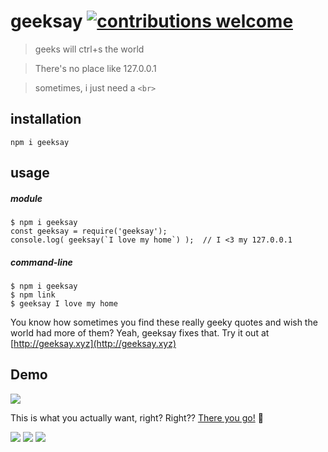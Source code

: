 # geeksay [![contributions welcome](https://img.shields.io/badge/contributions-welcome-brightgreen.svg)](https://github.com/swapagarwal/geeksay/fork)

> geeks will ctrl+s the world

> There's no place like 127.0.0.1

> sometimes, i just need a `<br>`

## installation
```
npm i geeksay 
```

## usage 
##### module
```
$ npm i geeksay 
const geeksay = require('geeksay');
console.log( geeksay(`I love my home`) );  // I <3 my 127.0.0.1
```

##### command-line
```
$ npm i geeksay 
$ npm link
$ geeksay I love my home
```


You know how sometimes you find these really geeky quotes and wish the world had more of them? Yeah, geeksay fixes that. Try it out at [http://geeksay.xyz](http://geeksay.xyz)

## Demo

![](demo.gif)

This is what you actually want, right? Right?? [There you go!](http://geeksay.xyz) 👏

![](save.jpg)
![](home.jpg)
![](break.jpg)
